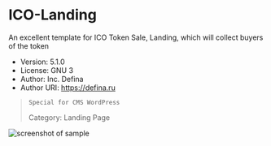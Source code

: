 ICO-Landing
=====================
An excellent template for ICO Token Sale, Landing, which will collect buyers of the token

* Version: 5.1.0
* License: GNU 3
* Author: Inc. Defina
* Author URI: <https://defina.ru>


> `Special for CMS WordPress`
> 
> Category: Landing Page

![screenshot of sample](https://defina.ru/tokensale.png)
